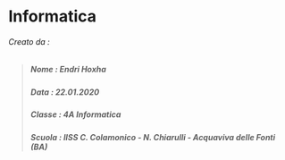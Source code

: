 # Informatica 
###### Creato da :
> ##### Nome : Endri Hoxha
> ##### Data : 22.01.2020
> ##### Classe : 4A Informatica
> ##### Scuola : IISS C. Colamonico - N. Chiarulli - Acquaviva delle Fonti (BA)
